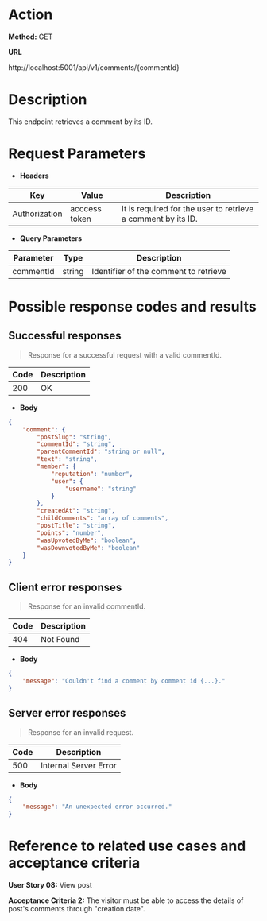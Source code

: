 # Action

**Method:** GET

**URL**

http://localhost:5001/api/v1/comments/{commentId}



# Description

This endpoint retrieves a comment by its ID.

# Request Parameters


* **Headers**

| Key           | Value                            | Description                                                     |
|-------------  |----------------------------------|-----------------------------------------------------------------|
| Authorization | acccess token                    | It is required for the user to retrieve a comment by its ID.    |

* **Query Parameters**

| Parameter   | Type   | Description                             |
|-------------|--------|-----------------------------------------|
| commentId   | string | Identifier of the comment to retrieve   |


# Possible response codes and results


## Successful responses

>Response for a successful request with a valid commentId.
  

| Code | Description           |
|------|-----------------------|
| 200  | OK                    | 

* **Body**

```json
{
    "comment": {
        "postSlug": "string",
        "commentId": "string",
        "parentCommentId": "string or null",
        "text": "string",
        "member": {
            "reputation": "number",
            "user": {
                "username": "string"
            }
        },
        "createdAt": "string",
        "childComments": "array of comments",
        "postTitle": "string",
        "points": "number",
        "wasUpvotedByMe": "boolean",
        "wasDownvotedByMe": "boolean"
    }
}
```


## Client error responses

>Response for an invalid commentId.

|Code  | Description | 
|------|-------------|
| 404  | Not Found   |

* **Body**

```json
{
    "message": "Couldn't find a comment by comment id {...}."
}
```

## Server error responses

>Response for an invalid request.

|Code  | Description           |
|------|-----------------------|
| 500  | Internal Server Error | 

* **Body**

```json
{
    "message": "An unexpected error occurred."
}
```


# Reference to related use cases and acceptance criteria



**User Story 08:** View post


**Acceptance Criteria 2:** The visitor must be able to access the details of post's comments through "creation date".
